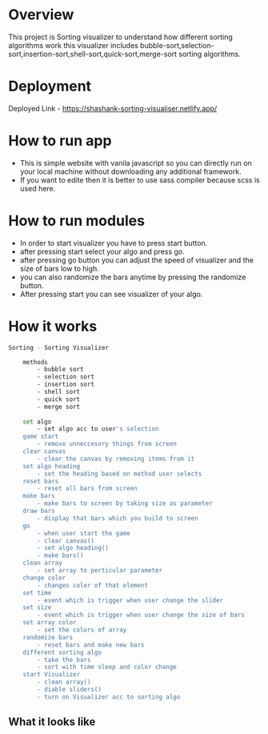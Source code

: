 # Overview
This project is Sorting visualizer to understand how different sorting algorithms work this visualizer includes bubble-sort,selection-sort,insertion-sort,shell-sort,quick-sort,merge-sort sorting algorithms.

# Deployment
Deployed Link - https://shashank-sorting-visualiser.netlify.app/

# How to run app 

 * This is simple website with vanila javascript so you can directly run on your local machine without downloading any additional framework.
 * If you want to edite then it is better to use sass compiler because scss is used here. 

# How to run modules

 * In order to start visualizer you have to press start button.
 * after pressing start select your algo and press go.
 * after pressing go button you can adjust the speed of visualizer and the size of bars low to high.
 * you can also randomize the bars anytime by pressing the randomize button.
 * After pressing start you can see visualizer of your algo.

# How it works

```sh
Sorting - Sorting Visualizer

    methods
        - bubble sort
        - selection sort
        - insertion sort
        - shell sort
        - quick sort
        - merge sort
    
    set algo 
        - set algo acc to user's selection
    game start 
        - remove unneccesory things from screen
    clear canvas
        - clear the canvas by removing items from it
    set algo heading 
        - set the heading based on method user selects
    reset bars
        - reset all bars from screen
    make bars
        - make bars to screen by taking size as parameter
    draw bars
        - display that bars which you build to screen
    go 
        - when user start the game
        - clear canvas()
        - set algo heading()
        - make bars()
    clean array
        - set array to perticular parameter
    change color 
        - changes color of that element 
    set time 
        - event which is trigger when user change the slider 
    set size    
        - event which is trigger when user change the size of bars
    set array color
        - set the colors of array
    randomize bars
        - reset bars and make new bars
    different sorting algo
        - take the bars
        - sort with time sleep and color change
    start Visualizer
        - clean array()
        - diable sliders()
        - turn on Visualizer acc to sorting algo

```

## What it looks like


  
